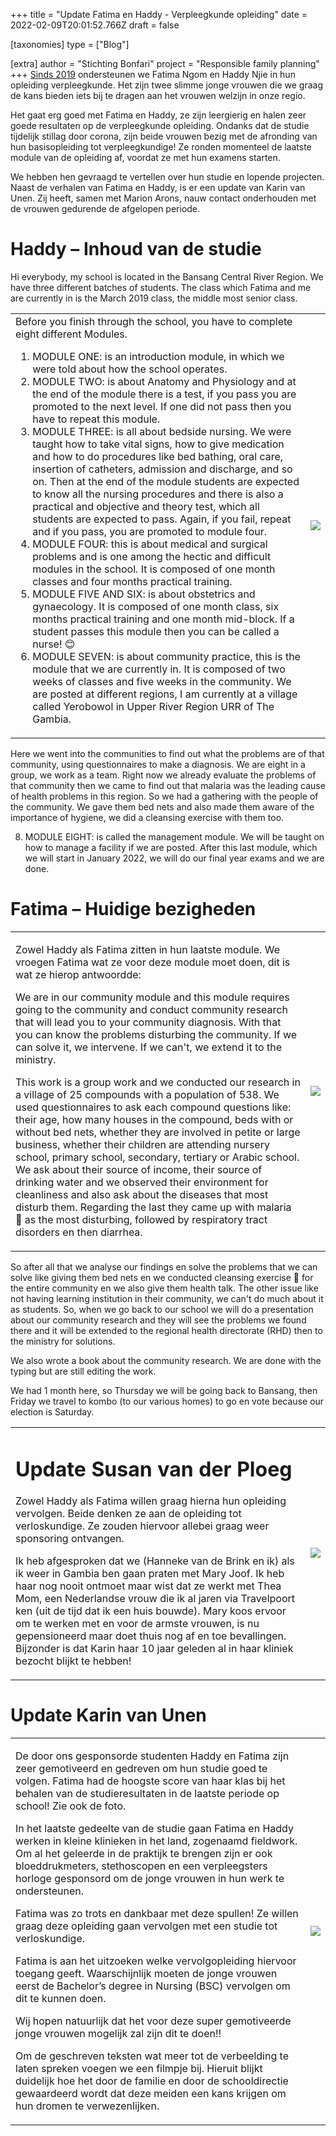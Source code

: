 +++
title = "Update Fatima en Haddy - Verpleegkunde opleiding"
date = 2022-02-09T20:01:52.766Z
draft = false

[taxonomies]
type = ["Blog"]

[extra]
author = "Stichting Bonfari"
project = "Responsible family planning"
+++
[Sinds 2019](https://bonfari.net/projecten/responsible-family-planning/) ondersteunen we Fatima Ngom en Haddy Njie in hun opleiding verpleegkunde. Het zijn twee slimme jonge vrouwen die we graag de kans bieden iets bij te dragen aan het vrouwen welzijn in onze regio.

Het gaat erg goed met Fatima en Haddy, ze zijn leergierig en halen zeer goede resultaten op de verpleegkunde opleiding. Ondanks dat de studie tijdelijk stillag door corona, zijn beide vrouwen bezig met de afronding van hun basisopleiding tot verpleegkundige! Ze ronden momenteel de laatste module van de opleiding af, voordat ze met hun examens starten. 

We hebben hen gevraagd te vertellen over hun studie en lopende projecten. Naast de verhalen van Fatima en Haddy, is er een update van Karin van Unen. Zij heeft, samen met Marion Arons, nauw contact onderhouden met de vrouwen gedurende de afgelopen periode.<!-- more -->

# Haddy – Inhoud van de studie

Hi everybody, my school is located in the Bansang Central River Region. We have three different batches of students. The class which Fatima and me are currently in is the March 2019 class, the middle most senior class.

<table>

<td>
Before you finish through the school, you have to complete eight different Modules.

1. MODULE ONE: is an introduction module, in which we were told about how the school operates.
2. MODULE TWO: is about Anatomy and Physiology and at the end of the module there is a test, if you pass you are promoted to the next level. If one did not pass then you have to repeat this module. 
3. MODULE THREE: is all about bedside nursing. We were taught how to take vital signs, how to give medication and how to do procedures like bed bathing, oral care, insertion of catheters, admission and discharge, and so on. Then at the end of the module students are expected to know all the nursing procedures and there is also a practical and objective and theory test, which all students are expected to pass. Again, if you fail, repeat and if you pass, you are promoted to module four. 
4. MODULE FOUR: this is about medical and surgical problems and is one among the hectic and difficult modules in the school. It is composed of one month classes and four months practical training.
5. MODULE FIVE AND SIX: is about obstetrics and gynaecology. It is composed of one month class, six months practical training and one month mid-block. If a student passes this module then you can be called a nurse! 😊
6. MODULE SEVEN: is about community practice, this is the module that we are currently in. It is composed of two weeks of classes and five weeks in the community. We are posted at different regions, I am currently at a village called Yerobowol in Upper River Region URR of The Gambia.

</td>

<td>

![](https://res.cloudinary.com/bonfari/image/upload/c_fill,f_auto,q_auto,w_768/v1644437720/blog/Haddy.jpg)

</td>

</table>

Here we went into the communities to find out what the problems are of that community, using questionnaires to make a diagnosis. We are eight in a group, we work as a team. Right now we already evaluate the problems of that community then we came to find out that malaria was the leading cause of health problems in this region. So we had a gathering with the people of the community. We gave them bed nets and also made them aware of the importance of hygiene, we did a cleansing exercise with them too.



8. MODULE EIGHT: is called the management module. We will be taught on how to manage a facility if we are posted.
   After this last module, which we will start in January 2022, we will do our final year exams and we are done. 

# Fatima – Huidige bezigheden

<table>

<td>

Zowel Haddy als Fatima zitten in hun laatste module. We vroegen Fatima wat ze voor deze module moet doen, dit is wat ze hierop antwoordde:

We are in our community module and this module requires going to the community and conduct community research that will lead you to your community diagnosis. With that you can know the problems disturbing the community. If we can solve it, we intervene. If we can't, we extend it to the ministry. 

This work is a group work and we conducted our research in a village of 25 compounds with a population of 538. We used questionnaires to ask each compound questions like: their age, how many houses in the compound, beds with or without bed nets, whether they are involved in petite or large business, whether their children are attending nursery school, primary school, secondary, tertiary or Arabic school. We ask about their source of income, their source of drinking water and we observed their environment for cleanliness and also ask about the diseases that most disturb them. Regarding the last they came up with malaria 🦟 as the most disturbing, followed by respiratory tract disorders en then diarrhea. 

</td>

<td>



![](https://res.cloudinary.com/bonfari/image/upload/c_fill,f_auto,q_auto,w_768/v1644437719/blog/Fatima.jpg)

</td>

</table>

So after all that we analyse our findings en solve the problems that we can solve like giving them bed nets en we conducted cleansing exercise 🧹 for the entire community en we also give them health talk. The other issue like not having learning institution in their community, we can't do much about it as students. So, when we go back to our school we will do a presentation about our community research and they will see the problems we found there and it will be extended to the regional health directorate (RHD) then to the ministry for solutions.

We also wrote a book about the community research. We are done with the typing but are still editing the work.

We had 1 month here, so Thursday we will be going back to Bansang, then Friday we travel to kombo (to our various homes) to go en vote because our election is Saturday.

<table>

<td>

# Update Susan van der Ploeg

Zowel Haddy als Fatima willen graag hierna hun opleiding vervolgen. Beide denken ze aan de opleiding tot verloskundige. Ze zouden hiervoor allebei graag weer sponsoring ontvangen.

Ik heb afgesproken dat we (Hanneke van de Brink en ik) als ik weer in Gambia ben gaan praten met Mary Joof. Ik heb haar nog nooit ontmoet maar wist dat ze werkt met Thea Mom, een Nederlandse vrouw die ik al jaren via Travelpoort ken (uit de tijd dat ik een huis bouwde). Mary koos ervoor om te werken met en voor de armste vrouwen, is nu gepensioneerd maar doet thuis nog af en toe bevallingen. Bijzonder is dat Karin haar 10 jaar geleden al in haar kliniek bezocht blijkt te hebben!

</td>

<td>



![](https://res.cloudinary.com/bonfari/image/upload/c_fill,f_auto,q_auto,w_768/v1644437721/blog/haddywerk.png)

</td>

</table>

# Update Karin van Unen

<table>

<td>

De door ons gesponsorde studenten Haddy en Fatima zijn zeer gemotiveerd en gedreven om hun studie goed te volgen.  Fatima had de hoogste score van haar klas bij het behalen van de studieresultaten in de laatste periode op school! Zie ook de foto.

In het laatste gedeelte van de studie gaan Fatima en Haddy werken in kleine klinieken in het land, zogenaamd fieldwork. Om al het geleerde in de praktijk te brengen zijn er ook bloeddrukmeters, stethoscopen en een verpleegsters horloge gesponsord om de jonge vrouwen in hun werk te ondersteunen. 

Fatima was zo trots en dankbaar met deze spullen! Ze willen graag deze opleiding gaan vervolgen met een studie tot verloskundige. 

Fatima is aan het uitzoeken welke vervolgopleiding hiervoor toegang geeft. Waarschijnlijk moeten de jonge vrouwen eerst de Bachelor’s degree in Nursing (BSC) vervolgen om dit te kunnen doen. 

Wij hopen natuurlijk dat het voor deze super gemotiveerde jonge vrouwen mogelijk zal zijn dit te doen!! 

Om de geschreven teksten wat meer tot de verbeelding te laten spreken voegen we een filmpje bij. Hieruit blijkt duidelijk hoe het door de familie en door de schooldirectie gewaardeerd wordt dat deze meiden een kans krijgen om hun dromen te verwezenlijken.

</td>

<td>



![](https://res.cloudinary.com/bonfari/image/upload/c_fill,f_auto,q_auto,w_768/v1644437758/blog/rapport.jpg)

</td>

</table>